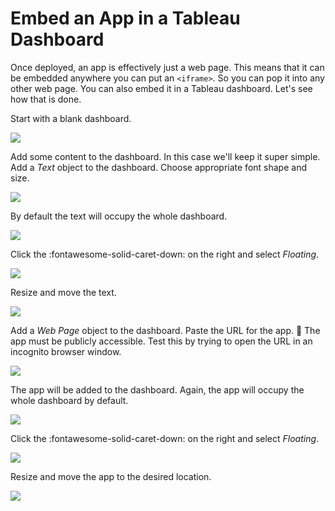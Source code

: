 # Embed an App in a Tableau Dashboard

Once deployed, an app is effectively just a web page. This means that it can be embedded anywhere you can put an `<iframe>`. So you can pop it into any other web page. You can also embed it in a Tableau dashboard. Let's see how that is done.

Start with a blank dashboard.

<img class="screenshot" src="../../screenshots/app-embed-tableau-empty-dashboard.png">

Add some content to the dashboard. In this case we'll keep it super simple. Add a _Text_ object to the dashboard. Choose appropriate font shape and size.

<img class="screenshot" src="../../screenshots/app-embed-tableau-text-dialog.png">

By default the text will occupy the whole dashboard.

<img class="screenshot" src="../../screenshots/app-embed-tableau-text-maximised.png">

Click the :fontawesome-solid-caret-down: on the right and select _Floating_.

<img class="screenshot" src="../../screenshots/app-embed-tableau-text-floating.png">

Resize and move the text.

<img class="screenshot" src="../../screenshots/app-embed-tableau-text-resized.png">

Add a _Web Page_ object to the dashboard. Paste the URL for the app. 🚨 The app must be publicly accessible. Test this by trying to open the URL in an incognito browser window.

<img class="screenshot" src="../../screenshots/app-embed-tableau-webpage-dialog.png">

The app will be added to the dashboard. Again, the app will occupy the whole dashboard by default.

<img class="screenshot" src="../../screenshots/app-embed-tableau-webpage-maximised.png">

Click the :fontawesome-solid-caret-down: on the right and select _Floating_.

<img class="screenshot" src="../../screenshots/app-embed-tableau-webpage-floating.png">

Resize and move the app to the desired location.

<img class="screenshot" src="../../screenshots/app-embed-tableau-webpage-resized.png">
